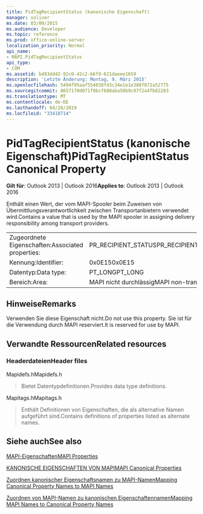 ```yaml
---
title: PidTagRecipientStatus (kanonische Eigenschaft)
manager: soliver
ms.date: 03/09/2015
ms.audience: Developer
ms.topic: reference
ms.prod: office-online-server
localization_priority: Normal
api_name:
- MAPI.PidTagRecipientStatus
api_type:
- COM
ms.assetid: b483dd42-92c0-42c2-b6f9-621daeee1659
description: 'Letzte Änderung: Montag, 9. März 2015'
ms.openlocfilehash: 5494f95aaf554038f43c34e1e1e388f871a52775
ms.sourcegitcommit: 8657170d071f9bcf680aba50b9c07f2a4fb82283
ms.translationtype: MT
ms.contentlocale: de-DE
ms.lasthandoff: 04/28/2019
ms.locfileid: "33410714"
---
```

# <a name="pidtagrecipientstatus-canonical-property"></a><span data-ttu-id="dca59-103">PidTagRecipientStatus (kanonische Eigenschaft)</span><span class="sxs-lookup"><span data-stu-id="dca59-103">PidTagRecipientStatus Canonical Property</span></span>

  
  
<span data-ttu-id="dca59-104">**Gilt für**: Outlook 2013 | Outlook 2016</span><span class="sxs-lookup"><span data-stu-id="dca59-104">**Applies to**: Outlook 2013 | Outlook 2016</span></span> 
  
<span data-ttu-id="dca59-105">Enthält einen Wert, der vom MAPI-Spooler beim Zuweisen von Übermittlungsverantwortlichkeit zwischen Transportanbietern verwendet wird.</span><span class="sxs-lookup"><span data-stu-id="dca59-105">Contains a value that is used by the MAPI spooler in assigning delivery responsibility among transport providers.</span></span>
  
|||
|:-----|:-----|
|<span data-ttu-id="dca59-106">Zugeordnete Eigenschaften:</span><span class="sxs-lookup"><span data-stu-id="dca59-106">Associated properties:</span></span>  <br/> |<span data-ttu-id="dca59-107">PR_RECIPIENT_STATUS</span><span class="sxs-lookup"><span data-stu-id="dca59-107">PR_RECIPIENT_STATUS</span></span>  <br/> |
|<span data-ttu-id="dca59-108">Kennung:</span><span class="sxs-lookup"><span data-stu-id="dca59-108">Identifier:</span></span>  <br/> |<span data-ttu-id="dca59-109">0x0E15</span><span class="sxs-lookup"><span data-stu-id="dca59-109">0x0E15</span></span>  <br/> |
|<span data-ttu-id="dca59-110">Datentyp:</span><span class="sxs-lookup"><span data-stu-id="dca59-110">Data type:</span></span>  <br/> |<span data-ttu-id="dca59-111">PT_LONG</span><span class="sxs-lookup"><span data-stu-id="dca59-111">PT_LONG</span></span>  <br/> |
|<span data-ttu-id="dca59-112">Bereich:</span><span class="sxs-lookup"><span data-stu-id="dca59-112">Area:</span></span>  <br/> |<span data-ttu-id="dca59-113">MAPI nicht durchlässig</span><span class="sxs-lookup"><span data-stu-id="dca59-113">MAPI non-transmittable</span></span>  <br/> |
   
## <a name="remarks"></a><span data-ttu-id="dca59-114">Hinweise</span><span class="sxs-lookup"><span data-stu-id="dca59-114">Remarks</span></span>

<span data-ttu-id="dca59-115">Verwenden Sie diese Eigenschaft nicht.</span><span class="sxs-lookup"><span data-stu-id="dca59-115">Do not use this property.</span></span> <span data-ttu-id="dca59-116">Sie ist für die Verwendung durch MAPI reserviert.</span><span class="sxs-lookup"><span data-stu-id="dca59-116">It is reserved for use by MAPI.</span></span>
  
## <a name="related-resources"></a><span data-ttu-id="dca59-117">Verwandte Ressourcen</span><span class="sxs-lookup"><span data-stu-id="dca59-117">Related resources</span></span>

### <a name="header-files"></a><span data-ttu-id="dca59-118">Headerdateien</span><span class="sxs-lookup"><span data-stu-id="dca59-118">Header files</span></span>

<span data-ttu-id="dca59-119">Mapidefs.h</span><span class="sxs-lookup"><span data-stu-id="dca59-119">Mapidefs.h</span></span>
  
> <span data-ttu-id="dca59-120">Bietet Datentypdefinitionen.</span><span class="sxs-lookup"><span data-stu-id="dca59-120">Provides data type definitions.</span></span>
    
<span data-ttu-id="dca59-121">Mapitags.h</span><span class="sxs-lookup"><span data-stu-id="dca59-121">Mapitags.h</span></span>
  
> <span data-ttu-id="dca59-122">Enthält Definitionen von Eigenschaften, die als alternative Namen aufgeführt sind.</span><span class="sxs-lookup"><span data-stu-id="dca59-122">Contains definitions of properties listed as alternate names.</span></span>
    
## <a name="see-also"></a><span data-ttu-id="dca59-123">Siehe auch</span><span class="sxs-lookup"><span data-stu-id="dca59-123">See also</span></span>



[<span data-ttu-id="dca59-124">MAPI-Eigenschaften</span><span class="sxs-lookup"><span data-stu-id="dca59-124">MAPI Properties</span></span>](mapi-properties.md)
  
[<span data-ttu-id="dca59-125">KANONISCHE EIGENSCHAFTEN VON MAPI</span><span class="sxs-lookup"><span data-stu-id="dca59-125">MAPI Canonical Properties</span></span>](mapi-canonical-properties.md)
  
[<span data-ttu-id="dca59-126">Zuordnen kanonischer Eigenschaftsnamen zu MAPI-Namen</span><span class="sxs-lookup"><span data-stu-id="dca59-126">Mapping Canonical Property Names to MAPI Names</span></span>](mapping-canonical-property-names-to-mapi-names.md)
  
[<span data-ttu-id="dca59-127">Zuordnen von MAPI-Namen zu kanonischen Eigenschaftennamen</span><span class="sxs-lookup"><span data-stu-id="dca59-127">Mapping MAPI Names to Canonical Property Names</span></span>](mapping-mapi-names-to-canonical-property-names.md)

